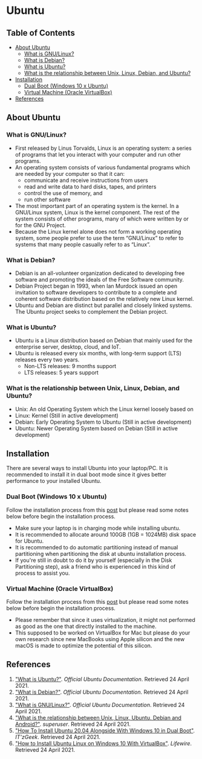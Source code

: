 # Ubuntu

## Table of Contents
- [About Ubuntu](#about-ubuntu)
  - [What is GNU/Linux?](#what-is-gnu%2Flinux)
  - [What is Debian?](#what-is-debian)
  - [What is Ubuntu?](#what-is-ubuntu)
  - [What is the relationship between Unix, Linux, Debian, and Ubuntu?](#what-is-the-relationship-between-unix-linux-debian-and-ubuntu)
- [Installation](#installation)
  - [Dual Boot (Windows 10 x Ubuntu)](#dual-boot-windows-10-x-ubuntu)
  - [Virtual Machine (Oracle VirtualBox)](#virtual-machine-oracle-virtualbox)
- [References](#references)

## About Ubuntu

### What is GNU/Linux?
- First released by Linus Torvalds, Linux is an operating system: a series of programs that let you interact with your computer and run other programs.
- An operating system consists of various fundamental programs which are needed by your computer so that it can:
  - communicate and receive instructions from users
  - read and write data to hard disks, tapes, and printers
  - control the use of memory, and
  - run other software
- The most important part of an operating system is the kernel. In a GNU/Linux system, Linux is the kernel component. The rest of the system consists of other programs, many of which were written by or for the GNU Project.
- Because the Linux kernel alone does not form a working operating system, some people prefer to use the term “GNU/Linux” to refer to systems that many people casually refer to as “Linux”.

### What is Debian?
- Debian is an all-volunteer organization dedicated to developing free software and promoting the ideals of the Free Software community.
- Debian Project began in 1993, when Ian Murdock issued an open invitation to software developers to contribute to a complete and coherent software distribution based on the relatively new Linux kernel.
- Ubuntu and Debian are distinct but parallel and closely linked systems. The Ubuntu project seeks to complement the Debian project.

### What is Ubuntu?
- Ubuntu is a Linux distribution based on Debian that mainly used for the enterprise server, desktop, cloud, and IoT.
- Ubuntu is released every six months, with long-term support (LTS) releases every two years.
  - Non-LTS releases: 9 months support
  - LTS releases: 5 years support

### What is the relationship between Unix, Linux, Debian, and Ubuntu?
- Unix: An old Operating System which the Linux kernel loosely based on
- Linux: Kernel (Still in active development)
- Debian: Early Operating System to Ubuntu (Still in active development)
- Ubuntu: Newer Operating System based on Debian (Still in active development)

## Installation
There are several ways to install Ubuntu into your laptop/PC. It is recommended to install it in dual boot mode since it gives better performance to your installed Ubuntu.

### Dual Boot (Windows 10 x Ubuntu)
Follow the installation process from this [post](https://www.itzgeek.com/post/how-to-install-ubuntu-20-04-alongside-with-windows-10-in-dual-boot/) but please read some notes below before begin the installation process.
- Make sure your laptop is in charging mode while installing ubuntu.
- It is recommended to allocate around 100GB (1GB = 1024MB) disk space for Ubuntu.
- It is recommended to do automatic partitioning instead of manual partitioning when partitioning the disk at ubuntu installation process.
- If you're still in doubt to do it by yourself (especially in the Disk Partitioning step), ask a friend who is experienced in this kind of process to assist you.

### Virtual Machine (Oracle VirtualBox)
Follow the installation process from this [post](https://www.lifewire.com/install-ubuntu-linux-windows-10-steps-2202108) but please read some notes below before begin the installation process.
- Please remember that since it uses virtualization, it might not performed as good as the one that directly installed to the machine.
- This supposed to be worked on VirtualBox for Mac but please do your own research since new MacBooks using Apple silicon and the new macOS is made to optimize the potential of this silicon.

## References
1. ["What is Ubuntu?"](https://help.ubuntu.com/lts/installation-guide/s390x/ch01s01.html). *Official Ubuntu Documentation*. Retrieved 24 April 2021.
2. ["What is Debian?"](https://help.ubuntu.com/lts/installation-guide/s390x/ch01s02.html). *Official Ubuntu Documentation*. Retrieved 24 April 2021.
3. ["What is GNU/Linux?"](https://help.ubuntu.com/lts/installation-guide/s390x/ch01s03.html). *Official Ubuntu Documentation*. Retrieved 24 April 2021.
4. ["What is the relationship between Unix, Linux, Ubuntu, Debian and Android?"](https://superuser.com/questions/816018/what-is-the-relationship-between-unix-linux-ubuntu-debian-and-android). *superuser*. Retrieved 24 April 2021.
5. ["How To Install Ubuntu 20.04 Alongside With Windows 10 in Dual Boot"](https://www.itzgeek.com/post/how-to-install-ubuntu-20-04-alongside-with-windows-10-in-dual-boot/). *IT'zGeek*. Retrieved 24 April 2021.
6. ["How to Install Ubuntu Linux on Windows 10 With VirtualBox"](https://www.lifewire.com/install-ubuntu-linux-windows-10-steps-2202108). *Lifewire*. Retrieved 24 April 2021.
